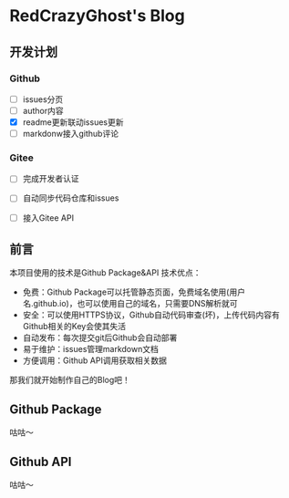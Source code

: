 # RedCrazyGhost's Blog

## 开发计划
### Github
- [ ] issues分页
- [ ] author内容
- [x] readme更新联动issues更新
- [ ] markdonw接入github评论

### Gitee
- [ ] 完成开发者认证
- [ ] 自动同步代码仓库和issues
- [ ] 接入Gitee API


## 前言
本项目使用的技术是Github Package&API
技术优点：
- 免费：Github Package可以托管静态页面，免费域名使用(用户名.github.io)，也可以使用自己的域名，只需要DNS解析就可
- 安全：可以使用HTTPS协议，Github自动代码审查(坏)，上传代码内容有Github相关的Key会使其失活
- 自动发布：每次提交git后Github会自动部署
- 易于维护：issues管理markdown文档
- 方便调用：Github API调用获取相关数据

那我们就开始制作自己的Blog吧！

## Github Package 
咕咕～

## Github API
咕咕～

